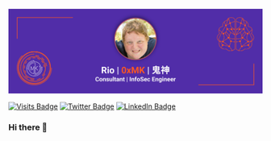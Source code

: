 [![0xMK GitHub Banner](./assets/banner.png)](https://0xMK.kishin.xyz)

[![Visits Badge](https://badges.pufler.dev/visits/00xMK/00xMK)](https://0xMK.kishin.xyz)
[![Twitter Badge](https://img.shields.io/badge/Twitter-Profile-informational?style=flat&logo=twitter&logoColor=white&color=512da8)](https://twitter.com/00xMK)
[![LinkedIn Badge](https://img.shields.io/badge/LinkedIn-Profile-informational?style=flat&logo=linkedin&logoColor=white&color=673ab7)](https://linkedin.com/in/0xMK)

### Hi there 👋

<!--
**00xMK/00xMK** is a ✨ _special_ ✨ repository because its `README.md` (this file) appears on your GitHub profile.

Here are some ideas to get you started:

- 🔭 I’m currently working on ...
- 🌱 I’m currently learning ...
- 👯 I’m looking to collaborate on ...
- 🤔 I’m looking for help with ...
- 💬 Ask me about ...
- 📫 How to reach me: ...
- 😄 Pronouns: ...
- ⚡ Fun fact: ...
-->
